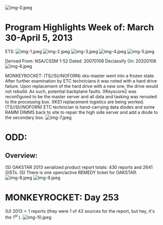 ![img-0.jpeg](img-0.jpeg)

# Program Highlights Week of: March 30-April 5, 2013 

ETS:
![img-1.jpeg](img-1.jpeg)
![img-2.jpeg](img-2.jpeg)
![img-3.jpeg](img-3.jpeg)
![img-4.jpeg](img-4.jpeg)
![img-5.jpeg](img-5.jpeg)

Derived From: NSA/CSSM 1-52
Dated: 20070108
Declassify On: 20320108
![img-6.jpeg](img-6.jpeg)

MONKEYROCKET: (TS//SI//NOFORN) xks-master went into a frozen state. After further examination by ETC technicians it was noted with a hard drive failure. Upon replacement of the hard drive with a new one, the drive would not rebuild. As such, potential backplane faults. XKeyscore2 was reconfigured to be the master server and all data and tasking was rerouted to the processing box. XKS1 replacement logistics are being worked.
(TS//SI//NOFORN) ETC technician is hand-carrying data diodes and some RAMM DIMMS back to site to repair the high side server and add a diode to the secondary box.
![img-7.jpeg](img-7.jpeg)

# ODD: 

## Overview:

(S) OAKSTAR 2013 serialized product report totals: 430 reports and 2641 GISTs.
(S) There is one open/active REMEDY ticket for OAKSTAR.
![img-8.jpeg](img-8.jpeg)
![img-9.jpeg](img-9.jpeg)

# MONKEYROCKET: Day 253 

(U) $2013=1$ reports (they were 1 of 43 sources for the report, but hey, it's the $1^{\text {st }}$ ).
![img-10.jpeg](img-10.jpeg)
